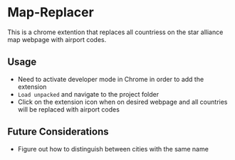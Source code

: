 # Map-Replacer

This is a chrome extention that replaces all countriess on the star alliance map webpage with airport codes. 

## Usage

* Need to activate developer mode in Chrome in order to add the extension
* `Load unpacked` and navigate to the project folder
* Click on the extension icon when on desired webpage and all countries will be replaced with airport codes

## Future Considerations

* Figure out how to distinguish between cities with the same name
